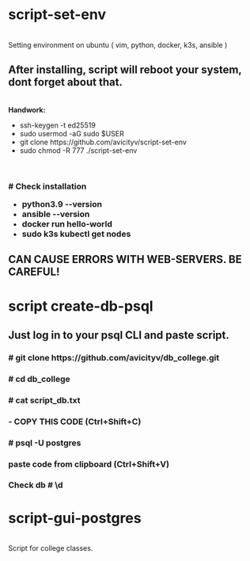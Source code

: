# script-set-env
<br>Setting environment on ubuntu ( vim, python, docker, k3s, ansible )
<br><h2>After installing, script will reboot your system, dont forget about that.</h1>
<br><b>Handwork:</b>
<br>
<ul>
  <li> ssh-keygen -t ed25519</li>
  <li>sudo usermod -aG sudo $USER</li>
  <li>git clone https://github.com/avicityv/script-set-env</li>
  <li>sudo chmod -R 777 ./script-set-env</li>
</ul>
<br>
<h3># Check installation
  <ul>
    <li>python3.9 --version</li>
    <li>ansible --version</li>
    <li>docker run hello-world</li>
    <li>sudo k3s kubectl get nodes</li>
  </ul>
</h2>
<h2>CAN CAUSE ERRORS WITH WEB-SERVERS. BE CAREFUL!</h2>

# script create-db-psql
<h2> Just log in to your psql CLI and paste script. </h2>
<h3># git clone https://github.com/avicityv/db_college.git </h3>
<h3># cd db_college </h3>
<h3># cat script_db.txt </h3>  <h3> - COPY THIS CODE (Ctrl+Shift+C)</h3>
<h3># psql -U postgres 
<h3> paste code from clipboard (Ctrl+Shift+V)
<h3> Check db <b># \d</b></h3>

# script-gui-postgres
<br>Script for college classes.</br>


